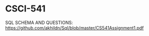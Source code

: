 # CSCI-541


SQL SCHEMA AND QUESTIONS: https://github.com/akhildn/Sql/blob/master/CS541Assignment1.pdf
